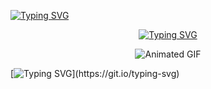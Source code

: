 [![Typing SVG](https://readme-typing-svg.demolab.com?font=Caveat&weight=700&pause=1000&color=E9FF0C&background=FFF7F739&center=true&vCenter=true&random=false&width=435&lines=TECH+SAVY)](https://git.io/typing-svg)
<p align="center">
  <a href="https://git.io/typing-svg">
    <img src="https://readme-typing-svg.demolab.com?font=Caveat&weight=700&pause=1000&color=E9FF0C&background=FFF7F739&center=true&vCenter=true&random=false&width=435&lines=TECH+SAVY" alt="Typing SVG">
  </a>
</p>


<p align="center">
  <img src="https://media.giphy.com/media/KBHSMnhIxEi3cAGcp3/giphy.gif" alt="Animated GIF">
</p>


[![Typing SVG](https://readme-typing-svg.demolab.com?font=Teko&size=25&pause=1000&color=35F70C&center=true&vCenter=true&random=false&width=435&lines=TRAIN+YOUR+BRAIN+TO+REMAIN+CALM+IN+ANY+SITUATION.)](https://git.io/typing-svg)
